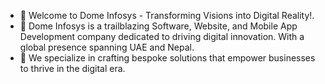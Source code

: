 - 👋 Welcome to Dome Infosys - Transforming Visions into Digital Reality!.
- 👀 Dome Infosys is a trailblazing Software, Website, and Mobile App Development company dedicated to driving digital innovation. With a global presence spanning UAE and Nepal.
- 🌱 We specialize in crafting bespoke solutions that empower businesses to thrive in the digital era.
  
<!---
Domeinfo/Domeinfo is a ✨ special ✨ repository because its `README.md` (this file) appears on your GitHub profile.
You can click the Preview link to take a look at your changes.
--->
